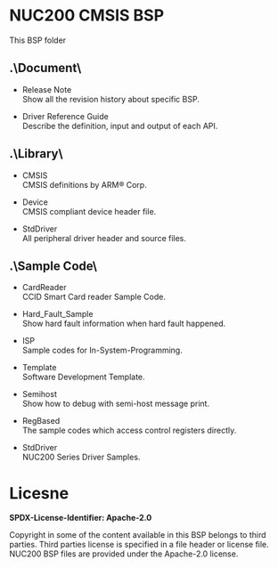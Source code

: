 # NUC200 CMSIS BSP

This BSP folder

## .\Document\


- Release Note<br>
	Show all the revision history about specific BSP.

- Driver Reference Guide<br>
	Describe the definition, input and output of each API.

## .\Library\


- CMSIS<br>
	CMSIS definitions by ARM® Corp.

- Device<br>
	CMSIS compliant device header file.

- StdDriver<br>
	All peripheral driver header and source files.

## .\Sample Code\


- CardReader<br>
	CCID Smart Card reader Sample Code.

- Hard\_Fault\_Sample<br>
	Show hard fault information when hard fault happened.

- ISP<br>
	Sample codes for In-System-Programming.

- Template<br>
	Software Development Template.

- Semihost<br>
	Show how to debug with semi-host message print.

- RegBased<br>
	The sample codes which access control registers directly.

- StdDriver<br>
	NUC200 Series Driver Samples.


# Licesne

**SPDX-License-Identifier: Apache-2.0**

Copyright in some of the content available in this BSP belongs to third parties.
Third parties license is specified in a file header or license file.
NUC200 BSP files are provided under the Apache-2.0 license.

